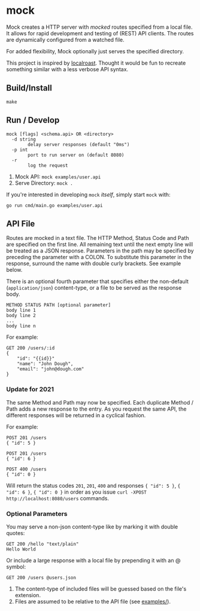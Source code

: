 # mock

Mock creates a HTTP server with *mocked* routes specified from a local file.  It allows for
rapid development and testing of (REST) API clients.  The routes are dynamically configured from
a watched file.

For added flexibility, Mock optionally just serves the specified directory.

This project is inspired by [localroast](https://github.com/caalberts/localroast).  Thought
it would be fun to recreate something similar with a less verbose API syntax.

## Build/Install

    make

## Run / Develop

    mock [flags] <schema.api> OR <directory>
      -d string
            delay server responses (default "0ms")
      -p int
            port to run server on (default 8080)
      -r    
            log the request

1. Mock API: `mock examples/user.api`
2. Serve Directory: `mock .`

If you're interested in developing `mock` *itself*, simply start `mock` with:

    go run cmd/main.go examples/user.api

## API File

Routes are mocked in a text file.  The HTTP Method, Status Code and Path are specified
on the first line.  All remaining text until the next empty line will be treated as a
JSON response. Parameters in the path may be specified by preceding the parameter with
a COLON.  To substitute this parameter in the response, surround the name with double
curly brackets.  See example below.

There is an optional fourth parameter that specifies either the
non-default (`application/json`) content-type, or a file to be served as the response body.

    METHOD STATUS PATH [optional parameter]
    body line 1
    body line 2
    ...
    body line n

For example:

    GET 200 /users/:id
    {
        "id": "{{id}}"
        "name": "John Dough",
        "email": "john@dough.com"
    }

### Update for 2021

The same Method and Path may now be specified.  Each duplicate Method / Path adds
a new response to the entry.  As you request the same API, the different responses
will be returned in a cyclical fashion.

For example:

    POST 201 /users
    { "id": 5 }

    POST 201 /users
    { "id": 6 }

    POST 400 /users
    { "id": 0 }

Will return the status codes `201`, `201`, `400` and responses `{ "id": 5 }`, 
`{ "id": 6 }`, `{ "id": 0 }` in order as you issue
`curl -XPOST http://localhost:8080/users` commands.

### Optional Parameters

You may serve a non-json content-type like by marking it with double quotes:

    GET 200 /hello "text/plain"
    Hello World

Or include a large response with a local file by prepending it with an @ symbol:

    GET 200 /users @users.json

1. The content-type of included files will be guessed based on the file's extension.
2. Files are assumed to be relative to the API file (see [examples/](examples/)).




